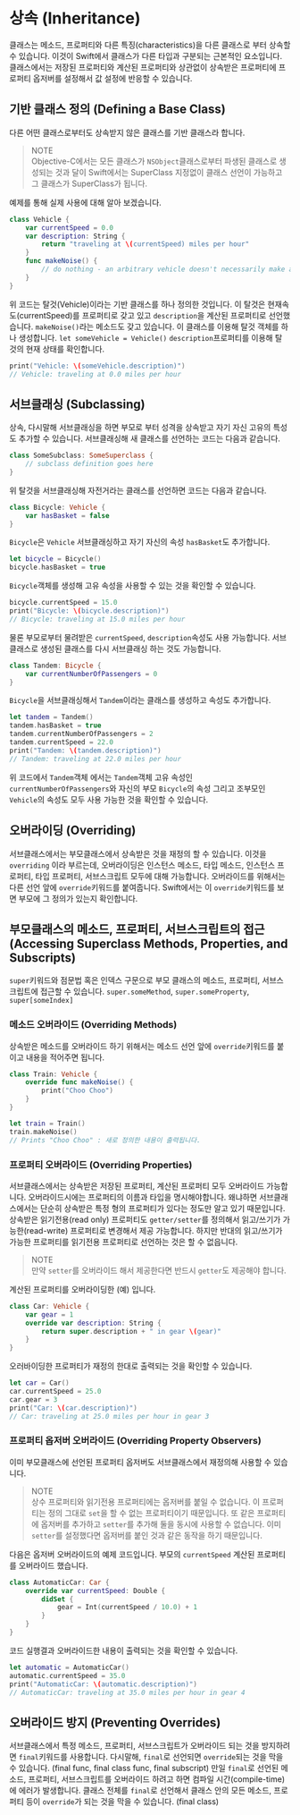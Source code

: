# 상속 \(Inheritance\)

클래스는 메소드, 프로퍼티와 다른 특징\(characteristics\)을 다른 클래스로 부터 상속할 수 있습니다. 이것이 Swift에서 클래스가 다른 타입과 구분되는 근본적인 요소입니다. 클래스에서는 저장된 프로퍼티와 계산된 프로퍼티와 상관없이 상속받은 프로퍼티에 프로퍼티 옵저버를 설정해서 값 설정에 반응할 수 있습니다.

## 기반 클래스 정의 \(Defining a Base Class\)

다른 어떤 클래스로부터도 상속받지 않은 클래스를 기반 클래스라 합니다.

> NOTE  
> Objective-C에서는 모든 클래스가 `NSObject`클래스로부터 파생된 클래스로 생성되는 것과 달이 Swift에서는 SuperClass 지정없이 클래스 선언이 가능하고 그 클래스가 SuperClass가 됩니다.

예제를 통해 실제 사용에 대해 알아 보겠습니다.

```swift
class Vehicle {
    var currentSpeed = 0.0
    var description: String {
        return "traveling at \(currentSpeed) miles per hour"
    }
    func makeNoise() {
        // do nothing - an arbitrary vehicle doesn't necessarily make a noise
    }
}
```

위 코드는 탈것\(Vehicle\)이라는 기반 클래스를 하나 정의한 것입니다. 이 탈것은 현재속도\(currentSpeed\)를 프로퍼티로 갖고 있고 `description`을 계산된 프로퍼티로 선언했습니다. `makeNoise()`라는 메소드도 갖고 있습니다. 이 클래스를 이용해 탈것 객체를 하나 생성합니다. `let someVehicle = Vehicle()` `description`프로퍼티를 이용해 탈 것의 현재 상태를 확인합니다.

```swift
print("Vehicle: \(someVehicle.description)")
// Vehicle: traveling at 0.0 miles per hour
```

## 서브클래싱 \(Subclassing\)

상속, 다시말해 서브클래싱을 하면 부모로 부터 성격을 상속받고 자기 자신 고유의 특성도 추가할 수 있습니다. 서브클래싱해 새 클래스를 선언하는 코드는 다음과 같습니다.

```swift
class SomeSubclass: SomeSuperclass {
    // subclass definition goes here
}
```

위 탈것을 서브클래싱해 자전거라는 클래스를 선언하면 코드는 다음과 같습니다.

```swift
class Bicycle: Vehicle {
    var hasBasket = false
}
```

`Bicycle`은 `Vehicle` 서브클래싱하고 자기 자신의 속성 `hasBasket`도 추가합니다.

```swift
let bicycle = Bicycle()
bicycle.hasBasket = true
```

`Bicycle`객체를 생성해 고유 속성을 사용할 수 있는 것을 확인할 수 있습니다.

```swift
bicycle.currentSpeed = 15.0
print("Bicycle: \(bicycle.description)")
// Bicycle: traveling at 15.0 miles per hour
```

물론 부모로부터 물려받은 `currentSpeed`, `description`속성도 사용 가능합니다. 서브클래스로 생성된 클래스를 다시 서브클래싱 하는 것도 가능합니다.

```swift
class Tandem: Bicycle {
    var currentNumberOfPassengers = 0
}
```

`Bicycle`을 서브클래싱해서 `Tandem`이라는 클래스를 생성하고 속성도 추가합니다.

```swift
let tandem = Tandem()
tandem.hasBasket = true
tandem.currentNumberOfPassengers = 2
tandem.currentSpeed = 22.0
print("Tandem: \(tandem.description)")
// Tandem: traveling at 22.0 miles per hour
```

위 코드에서 `Tandem`객체 에서는 `Tandem`객체 고유 속성인 `currentNumberOfPassengers`와 자신의 부모 `Bicycle`의 속성 그리고 조부모인 `Vehicle`의 속성도 모두 사용 가능한 것을 확인할 수 있습니다.

## 오버라이딩 \(Overriding\)

서브클래스에서는 부모클래스에서 상속받은 것을 재정의 할 수 있습니다. 이것을 `overriding` 이라 부르는데, 오버라이딩은 인스턴스 메소드, 타입 메소드, 인스턴스 프로퍼티, 타입 프로퍼티, 서브스크립트 모두에 대해 가능합니다. 오버라이드를 위해서는 다른 선언 앞에 `override`키워드를 붙여줍니다. Swift에서는 이 `override`키워드를 보면 부모에 그 정의가 있는지 확인합니다.

## 부모클래스의 메소드, 프로퍼티, 서브스크립트의 접근 \(Accessing Superclass Methods, Properties, and Subscripts\)

`super`키워드와 점문법 혹은 인덱스 구문으로 부모 클래스의 메소드, 프로퍼티, 서브스크립트에 접근할 수 있습니다. `super.someMethod`, `super.someProperty`, `super[someIndex]`

### 메소드 오버라이드 \(Overriding Methods\)

상속받은 메소드를 오버라이드 하기 위해서는 메소드 선언 앞에 `override`키워드를 붙이고 내용을 적어주면 됩니다.

```swift
class Train: Vehicle {
    override func makeNoise() {
        print("Choo Choo")
    }
}
```

```swift
let train = Train()
train.makeNoise()
// Prints "Choo Choo" : 새로 정의한 내용이 출력됩니다.
```

### 프로퍼티 오버라이드 \(Overriding Properties\)

서브클래스에서는 상속받은 저장된 프로퍼티, 계산된 프로퍼티 모두 오버라이드 가능합니다. 오버라이드시에는 프로퍼티의 이름과 타입을 명시해야합니다. 왜냐하면 서브클래스에서는 단순히 상속받은 특정 형의 프로퍼티가 있다는 정도만 알고 있기 때문입니다. 상속받은 읽기전용\(read only\) 프로퍼티도 `getter/setter`를 정의해서 읽고/쓰기가 가능한\(read-write\) 프로퍼티로 변경해서 제공 가능합니다. 하지만 반대의 읽고/쓰기가 가능한 프로퍼티를 읽기전용 프로퍼티로 선언하는 것은 할 수 없읍니다.

> NOTE  
> 만약 `setter`를 오버라이드 해서 제공한다면 반드시 `getter`도 제공해야 합니다.

계산된 프로퍼티를 오버라이딩한 \(예\) 입니다.

```swift
class Car: Vehicle {
    var gear = 1
    override var description: String {
        return super.description + " in gear \(gear)"
    }
}
```

오러바이딩한 프로퍼티가 재정의 한대로 출력되는 것을 확인할 수 있습니다.

```swift
let car = Car()
car.currentSpeed = 25.0
car.gear = 3
print("Car: \(car.description)")
// Car: traveling at 25.0 miles per hour in gear 3
```

### 프로퍼티 옵저버 오버라이드 \(Overriding Property Observers\)

이미 부모클래스에 선언된 프로퍼티 옵저버도 서브클래스에서 재정의해 사용할 수 있습니다.

> NOTE  
> 상수 프로퍼티와 읽기전용 프로퍼티에는 옵저버를 붙일 수 없습니다. 이 프로퍼티는 정의 그대로 `set`을 할 수 없는 프로퍼티이기 때문입니다. 또 같은 프로퍼티에 옵저버를 추가하고 `setter`를 추가해 둘을 동시에 사용할 수 없습니다. 이미 `setter`를 설정했다면 옵저버를 붙인 것과 같은 동작을 하기 때문입니다.

다음은 옵저버 오버라이드의 예제 코드입니다. 부모의 `currentSpeed` 계산된 프로퍼티를 오버라이드 했습니다.

```swift
class AutomaticCar: Car {
    override var currentSpeed: Double {
        didSet {
            gear = Int(currentSpeed / 10.0) + 1
        }
    }
}
```

코드 실행결과 오버라이드한 내용이 출력되는 것을 확인할 수 있습니다.

```swift
let automatic = AutomaticCar()
automatic.currentSpeed = 35.0
print("AutomaticCar: \(automatic.description)")
// AutomaticCar: traveling at 35.0 miles per hour in gear 4
```

## 오버라이드 방지 \(Preventing Overrides\)

서브클래스에서 특정 메소드, 프로퍼티, 서브스크립트가 오버라이드 되는 것을 방지하려면 `final`키워드를 사용합니다. 다시말해, `final`로 선언되면 `override`되는 것을 막을 수 있습니다. \(final func, final class func, final subscript\) 만일 `final`로 선언된 메소드, 프로퍼티, 서브스크립트를 오버라이드 하려고 하면 컴파일 시간\(compile-time\)에 에러가 발생합니다. 클래스 전체를 `final`로 선언해서 클래스 안의 모든 메소드, 프로퍼티 등이 `override`가 되는 것을 막을 수 있습니다. \(final class\)

